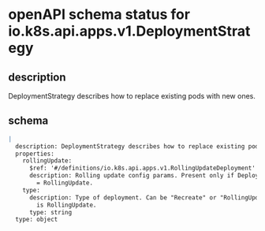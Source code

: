 # openAPI schema status for io.k8s.api.apps.v1.DeploymentStrategy

## description

DeploymentStrategy describes how to replace existing pods with new ones.

## schema

```yaml
|
  description: DeploymentStrategy describes how to replace existing pods with new ones.
  properties:
    rollingUpdate:
      $ref: '#/definitions/io.k8s.api.apps.v1.RollingUpdateDeployment'
      description: Rolling update config params. Present only if DeploymentStrategyType
        = RollingUpdate.
    type:
      description: Type of deployment. Can be "Recreate" or "RollingUpdate". Default
        is RollingUpdate.
      type: string
  type: object

```

